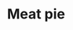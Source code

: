 ---
layout: item
title: Meat pie
item-id: 2327
datatable: true
id: 2327
name: "Meat pie"
members: false
lowalch: 6
highalch: 9
examine: "Not for vegetarians."
monsters:
  - id: 7276
    name: "Mutated Bloodveld"
    members: true
    combat_level: 123
    wiki_url: "https://oldschool.runescape.wiki/w/Mutated_Bloodveld"
    drops:
      - quantity: "1"
        rarity: 0.0390625
        drop_requirements: null
  - id: 7398
    name: "Insatiable mutated Bloodveld"
    members: true
    combat_level: 278
    wiki_url: "https://oldschool.runescape.wiki/w/Insatiable_mutated_Bloodveld"
    drops:
      - quantity: "1"
        rarity: 0.0390625
        drop_requirements: null
---